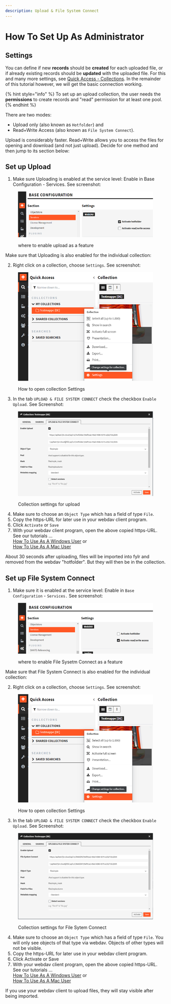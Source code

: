 ```yaml
---
description: Upload & File System Connect
---
```


# How To Set Up As Administrator

## Settings

You can define if new **records** should be **created** for each uploaded file, or if already existing records should be **updated** with the uploaded file. For this and many more settings, see [Quick Access - Collections](../../for-users/quick-access/collections-and-presentations.md). In the remainder of this tutorial however, we will get the basic connection working.

{% hint style="info" %}
To set up an upload collection, the user needs the **permissions** to create records and "read" permission for at least one pool.
{% endhint %}

There are two modes:&#x20;

* Upload only (also known as `Hotfolder`) and&#x20;
* Read+Write Access (also known as `File System Connect`).&#x20;

Upload is considerably faster. Read+Write allows you to access the files for opening and download (and not just upload). Decide for one method and then jump to its section below:

## Set up Upload

1. Make sure Uploading is enabled at the service level: Enable in Base Configuration - Services. See screenshot:

<figure><img src="../../.gitbook/assets/fylr-hotfolder-but-not-file_system_connect.png" alt=""><figcaption><p>where to enable upload as a feature</p></figcaption></figure>

Make sure that Uploading is also enabled for the individual collection:

2. Right click on a collection, choose `Settings`. See screenshot:

<figure><img src="../../.gitbook/assets/fylr-open-collection-settings.png" alt=""><figcaption><p>How to open collection Settings</p></figcaption></figure>

3. In the tab `UPLOAD & FILE SYSTEM CONNECT` check the checkbox `Enable Upload`. See Screenshot:

<figure><img src="../../.gitbook/assets/fylr-hotfolder-settings-simple.png" alt=""><figcaption><p>Collection settings for upload</p></figcaption></figure>

4. Make sure to choose an `Object Type` which has a field of type `File`.
5. Copy the https-URL for later use in your webdav client program.
6. Click `Activate` or `Save`
7. With your webdav client program, open the above copied https-URL. See our tutorials ...\
   [How To Use As A Windows User](how-to-use-as-a-windows-user.md) or\
   [How To Use As A Mac User](how-to-use-as-a-mac-user.md)

About 30 seconds after uploading, files will be imported into fylr and removed from the webdav "hotfolder". But they will then be in the collection.

## Set up File System Connect

1. Make sure it is enabled at the service level: Enable in `Base Configuration` - `Services.` See screenshot:

<figure><img src="../../.gitbook/assets/fylr-file_system_connect-but-not-hotfolder.png" alt=""><figcaption><p>where to enable File Sysetm Connect as a feature</p></figcaption></figure>

Make sure that File System Connect is also enabled for the individual collection:

2. Right click on a collection, choose `Settings`. See screenshot:

<figure><img src="../../.gitbook/assets/fylr-open-collection-settings.png" alt=""><figcaption><p>How to open collection Settings</p></figcaption></figure>

3. In the tab `UPLOAD & FILE SYSTEM CONNECT` check the checkbox `Enable Upload`. See Screenshot:

<figure><img src="../../.gitbook/assets/fylr-file_system_connect-settings-simple.png" alt=""><figcaption><p>Collection settings for File Sytem Connect</p></figcaption></figure>

4. Make sure to choose an `Object Type` which has a field of type `File`. You will only see objects of that type via webdav. Objects of other types will not be visible.
5. Copy the https-URL for later use in your webdav client program.
6. Click Activate or Save
7. With your webdav client program, open the above copied https-URL. See our tutorials ...\
   [How To Use As A Windows User](how-to-use-as-a-windows-user.md) or\
   [How To Use As A Mac User](how-to-use-as-a-mac-user.md)

If you use your webdav client to upload files, they will stay visible after being imported.
